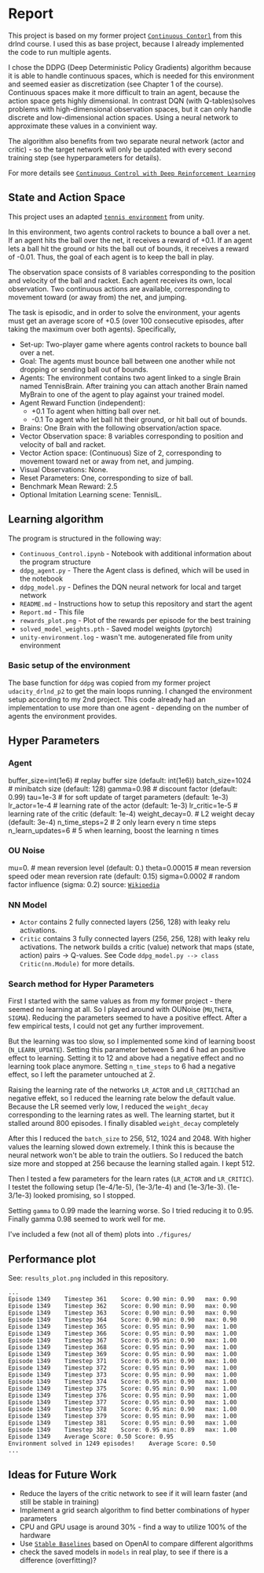 # Report

This project is based on my former project [`Continuous Contorl`](https://github.com/tomalbrecht/udacity_drlnd_p2) from this drlnd course. I used this as base project, because I already implemented the code to run multiple agents.

I chose the DDPG (Deep Deterministic Policy Gradients) algorithm because it is able to handle continuous spaces, which is needed for this environment and seemed easier as discretization (see Chapter 1 of the course). Continuous spaces make it more difficult to train an agent, because the action space gets highly dimensional. In contrast DQN (with Q-tables)solves problems with high-dimensional observation spaces, but it can only handle discrete and low-dimensional action spaces. Using a neural network to approximate these values in a convinient way.

The algorithm also benefits from two separate neural network (actor and critic) - so the target network will only be updated with every second training step (see hyperparameters for details). 

For more details see [`Continuous Control with Deep Reinforcement Learning`](https://arxiv.org/pdf/1509.02971.pdf)

## State and Action Space

This project uses an adapted [`tennis environment`](https://github.com/Unity-Technologies/ml-agents/blob/master/docs/Learning-Environment-Examples.md#tennis) from unity.

In this environment, two agents control rackets to bounce a ball over a net. If an agent hits the ball over the net, it receives a reward of +0.1. If an agent lets a ball hit the ground or hits the ball out of bounds, it receives a reward of -0.01. Thus, the goal of each agent is to keep the ball in play.

The observation space consists of 8 variables corresponding to the position and velocity of the ball and racket. Each agent receives its own, local observation. Two continuous actions are available, corresponding to movement toward (or away from) the net, and jumping.

The task is episodic, and in order to solve the environment, your agents must get an average score of +0.5 (over 100 consecutive episodes, after taking the maximum over both agents). Specifically,

* Set-up: Two-player game where agents control rackets to bounce ball over a net.
* Goal: The agents must bounce ball between one another while not dropping or sending ball out of bounds.
* Agents: The environment contains two agent linked to a single Brain named TennisBrain. After training you can attach another Brain named MyBrain to one of the agent to play against your trained model.
* Agent Reward Function (independent):
    * +0.1 To agent when hitting ball over net.
    * -0.1 To agent who let ball hit their ground, or hit ball out of bounds.
* Brains: One Brain with the following observation/action space.
* Vector Observation space: 8 variables corresponding to position and velocity of ball and racket.
* Vector Action space: (Continuous) Size of 2, corresponding to movement toward net or away from net, and jumping.
* Visual Observations: None.
* Reset Parameters: One, corresponding to size of ball.
* Benchmark Mean Reward: 2.5
* Optional Imitation Learning scene: TennisIL.

## Learning algorithm

The program is structured in the following way:

- `Continuous_Control.ipynb` - Notebook with additional information about the program structure
- `ddpg_agent.py` - There the Agent class is defined, which will be used in the notebook
- `ddpg_model.py` - Defines the DQN neural network for local and target network
- `README.md` - Instructions how to setup this repository and start the agent
- `Report.md` - This file
- `rewards_plot.png` - Plot of the rewards per episode for the best training
- `solved_model_weights.pth` - Saved model weights (pytorch)
- `unity-environment.log` - wasn't me. autogenerated file from unity environment


### Basic setup of the environment

The base function for `ddpg` was copied from my former project `udacity_drlnd_p2` to get the main loops running. I changed the environment setup according to my 2nd project. This code already had an implementation to use more than one agent - depending on the number of agents the environment provides. 

## Hyper Parameters  

### Agent

buffer_size=int(1e6)   # replay buffer size (default: int(1e6))
batch_size=1024        # minibatch size (default: 128)
gamma=0.98             # discount factor (default: 0.99)
tau=1e-3               # for soft update of target parameters (default: 1e-3)
lr_actor=1e-4          # learning rate of the actor (default: 1e-3)
lr_critic=1e-5         # learning rate of the critic (default: 1e-4)
weight_decay=0.        # L2 weight decay (default: 3e-4)
n_time_steps=2         # 2 only learn every n time steps
n_learn_updates=6      # 5 when learning, boost the learning n times


### OU Noise

mu=0.                 # mean reversion level (default: 0.)
theta=0.00015         # mean reversion speed oder mean reversion rate (default: 0.15)
sigma=0.0002          # random factor influence (sigma: 0.2)
source: [`Wikipedia`](https://de.wikipedia.org/wiki/Ornstein-Uhlenbeck-Prozess)

### NN Model

* `Actor` contains 2 fully connected layers (256, 128) with leaky relu activations.
* `Critic` contains 3 fully connected layers (256, 256, 128) with leaky relu activations. The network builds a critic (value) network that maps (state, action) pairs -> Q-values. See Code `ddpg_model.py --> class Critic(nn.Module)` for more details.

### Search method for Hyper Parameters

First I started with the same values as from my former project - there seemed no learning at all. So I played around with OUNoise (`MU`,`THETA`, `SIGMA`). Reducing the parameters seemed to have a positive effect. After a few empirical tests, I could not get any further improvement.

But the learning was too slow, so I implemented some kind of learning boost (`N_LEARN_UPDATE`). Setting this parameter between 5 and 6 had an positive effect to learning. Setting it to 12 and above had a negative effect and no learning took place anymore. Setting `n_time_steps` to 6 had a negative effect, so I left the parameter untouched at 2.

Raising the learning rate of the networks `LR_ACTOR` and `LR_CRITIC`had an negative effekt, so I reduced the learning rate below the default value. Because the LR seemed verly low, I reduced the `weight_decay` corresponding to the learning rates as well.
The learning startet, but it stalled around 800 episodes. I finally disabled `weight_decay` completely

After this I reduced the `batch_size` to 256, 512, 1024 and 2048. With higher values the learning slowed down extremely. I think this is because the neural network won't be able to train the outliers. So I reduced the batch size more and stopped at 256 because the learning stalled again. I kept 512.

Then I tested a few parameters for the learn rates (`LR_ACTOR` and `LR_CRITIC`). I testet the following setup (1e-4/1e-5), (1e-3/1e-4) and (1e-3/1e-3). (1e-3/1e-3) looked promising, so I stopped.

Setting `gamma` to 0.99 made the learning worse. So I tried reducing it to 0.95. Finally gamma 0.98 seemed to work well for me.

I've included a few (not all of them) plots into `./figures/`


## Performance plot

See: `results_plot.png` included in this repository.

```
...
Episode 1349	Timestep 361	Score: 0.90	min: 0.90	max: 0.90
Episode 1349	Timestep 362	Score: 0.90	min: 0.90	max: 0.90
Episode 1349	Timestep 363	Score: 0.90	min: 0.90	max: 0.90
Episode 1349	Timestep 364	Score: 0.90	min: 0.90	max: 0.90
Episode 1349	Timestep 365	Score: 0.95	min: 0.90	max: 1.00
Episode 1349	Timestep 366	Score: 0.95	min: 0.90	max: 1.00
Episode 1349	Timestep 367	Score: 0.95	min: 0.90	max: 1.00
Episode 1349	Timestep 368	Score: 0.95	min: 0.90	max: 1.00
Episode 1349	Timestep 369	Score: 0.95	min: 0.90	max: 1.00
Episode 1349	Timestep 371	Score: 0.95	min: 0.90	max: 1.00
Episode 1349	Timestep 372	Score: 0.95	min: 0.90	max: 1.00
Episode 1349	Timestep 373	Score: 0.95	min: 0.90	max: 1.00
Episode 1349	Timestep 374	Score: 0.95	min: 0.90	max: 1.00
Episode 1349	Timestep 375	Score: 0.95	min: 0.90	max: 1.00
Episode 1349	Timestep 376	Score: 0.95	min: 0.90	max: 1.00
Episode 1349	Timestep 377	Score: 0.95	min: 0.90	max: 1.00
Episode 1349	Timestep 378	Score: 0.95	min: 0.90	max: 1.00
Episode 1349	Timestep 379	Score: 0.95	min: 0.90	max: 1.00
Episode 1349	Timestep 381	Score: 0.95	min: 0.90	max: 1.00
Episode 1349	Timestep 382	Score: 0.95	min: 0.89	max: 1.00
Episode 1349	Average Score: 0.50	Score: 0.95
Environment solved in 1249 episodes!	Average Score: 0.50
...
```

## Ideas for Future Work
* Reduce the layers of the critic network to see if it will learn faster (and still be stable in training)
* Implement a grid search algorithm to find better combinations of hyper parameters
* CPU and GPU usage is around 30% - find a way to utilize 100% of the hardware
* Use [`Stable Baselines`](https://github.com/hill-a/stable-baselines) based on OpenAI to compare different algorithms
* check the saved models in `models` in real play, to see if there is a difference (overfitting)?